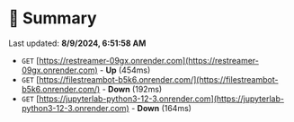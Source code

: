 # 📖 Summary
Last updated: **8/9/2024, 6:51:58 AM**

- `GET` [https://restreamer-09gx.onrender.com](https://restreamer-09gx.onrender.com) - **Up** (454ms)
- `GET` [https://filestreambot-b5k6.onrender.com/](https://filestreambot-b5k6.onrender.com/) - **Down** (192ms)
- `GET` [https://jupyterlab-python3-12-3.onrender.com](https://jupyterlab-python3-12-3.onrender.com) - **Down** (164ms)
